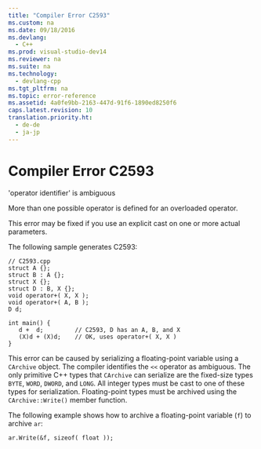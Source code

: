 ```yaml
---
title: "Compiler Error C2593"
ms.custom: na
ms.date: 09/18/2016
ms.devlang: 
  - C++
ms.prod: visual-studio-dev14
ms.reviewer: na
ms.suite: na
ms.technology: 
  - devlang-cpp
ms.tgt_pltfrm: na
ms.topic: error-reference
ms.assetid: 4a0fe9bb-2163-447d-91f6-1890ed8250f6
caps.latest.revision: 10
translation.priority.ht: 
  - de-de
  - ja-jp
---
```

# Compiler Error C2593
'operator identifier' is ambiguous  
  
 More than one possible operator is defined for an overloaded operator.  
  
 This error may be fixed if you use an explicit cast on one or more actual parameters.  
  
 The following sample generates C2593:  
  
```  
// C2593.cpp  
struct A {};  
struct B : A {};  
struct X {};  
struct D : B, X {};  
void operator+( X, X );  
void operator+( A, B );  
D d;  
  
int main() {  
   d +  d;         // C2593, D has an A, B, and X   
   (X)d + (X)d;    // OK, uses operator+( X, X )  
}  
```  
  
 This error can be caused by serializing a floating-point variable using a `CArchive` object. The compiler identifies the `<<` operator as ambiguous. The only primitive C++ types that `CArchive` can serialize are the fixed-size types `BYTE`, `WORD`, `DWORD`, and `LONG`. All integer types must be cast to one of these types for serialization. Floating-point types must be archived using the `CArchive::Write()` member function.  
  
 The following example shows how to archive a floating-point variable (`f`) to archive `ar`:  
  
```  
ar.Write(&f, sizeof( float ));  
```